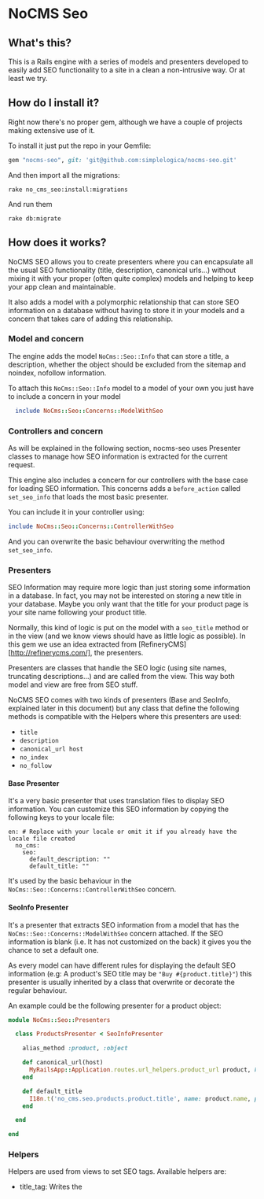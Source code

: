 # NoCMS Seo

## What's this?

This is a Rails engine with a series of models and presenters developed to easily add SEO functionality to a site in a clean a non-intrusive way. Or at least we try.


## How do I install it?

Right now there's no proper gem, although we have a couple of projects making extensive use of it.

To install it just put the repo in your Gemfile:

```ruby
gem "nocms-seo", git: 'git@github.com:simplelogica/nocms-seo.git'
```

And then import all the migrations:

```
rake no_cms_seo:install:migrations
```

And run them

```
rake db:migrate
```

## How does it works?

NoCMS SEO allows you to create presenters where you can encapsulate all the usual SEO functionality (title, description, canonical urls...) without mixing it with your proper (often quite complex) models and helping to keep your app clean and maintainable.

It also adds a model with a polymorphic relationship that can store SEO information on a database without having to store it in your models and a concern that takes care of adding this relationship.

### Model and concern

The engine adds the model `NoCms::Seo::Info` that can store a title, a description, whether the object should be excluded from the sitemap and noindex, nofollow information.

To attach this `NoCms::Seo::Info` model to a model of your own you just have to include a concern in your model

```ruby
  include NoCms::Seo::Concerns::ModelWithSeo
```

### Controllers and concern

As will be explained in the following section, nocms-seo uses Presenter classes to manage how SEO information is extracted for the current request.

This engine also includes a concern for our controllers with the base case for loading SEO information. This concerns adds a `before_action` called `set_seo_info` that loads the most basic presenter.

You can include it in your controller using:

```ruby
include NoCms::Seo::Concerns::ControllerWithSeo
```

And you can overwrite the basic behaviour overwriting the method `set_seo_info`.

### Presenters

SEO Information may require more logic than just storing some information in a database. In fact, you may not be interested on storing a new title in your database. Maybe you only want that the title for your product page is your site name following your product title.

Normally, this kind of logic is put on the model with a `seo_title` method or in the view (and we know views should have as little logic as possible). In this gem we use an idea extracted from [RefineryCMS][http://refinerycms.com/], the presenters.

Presenters are classes that handle the SEO logic (using site names, truncating descriptions...) and are called from the view. This way both model and view are free from SEO stuff.

NoCMS SEO comes with two kinds of presenters (Base and SeoInfo, explained later in this document) but any class that define the following methods is compatible with the Helpers where this presenters are used:

  - `title`
  - `description`
  - `canonical_url host`
  - `no_index`
  - `no_follow`


#### Base Presenter

It's a very basic presenter that uses translation files to display SEO information. You can customize this SEO information by copying the following keys to your locale file:

```
en: # Replace with your locale or omit it if you already have the locale file created
  no_cms:
    seo:
      default_description: ""
      default_title: ""
```

It's used by the basic behaviour in the `NoCms::Seo::Concerns::ControllerWithSeo` concern.

#### SeoInfo Presenter

It's a presenter that extracts SEO information from a model that has the `NoCms::Seo::Concerns::ModelWithSeo` concern attached. If the SEO information is blank (i.e. It has not customized on the back) it gives you the chance to set a default one.

As every model can have different rules for displaying the default SEO information (e.g: A product's SEO title may be `"Buy #{product.title}"`) this presenter is usually inherited by a class that overwrite or decorate the regular behaviour.

An example could be the following presenter for a product object:

```ruby
module NoCms::Seo::Presenters

  class ProductsPresenter < SeoInfoPresenter

    alias_method :product, :object

    def canonical_url(host)
      MyRailsApp::Application.routes.url_helpers.product_url product, host: host
    end

    def default_title
      I18n.t('no_cms.seo.products.product.title', name: product.name, price: product.price) # e.g Buy product.name for just product.price €!!
    end

  end

end
```

### Helpers

Helpers are used from views to set SEO tags. Available helpers are:

  - title_tag: Writes the <title> tag
  - meta_description_tag: Writes the <meta name="description"> tag
  - canonical_url_tag: Writes the <link rel="canonical"> tag
  - robots_tag: Writes the <meta name"robots"> tag.

The first three helpers can receive an string, in which case the corresponding tag will have that text as a value. This is commonly used in combination with a yield, so you can modify the title, description or canonical from any view with a content_for:

```
  <%= raw title_tag yield(:seo_title) %>
  <%= raw meta_description_tag yield(:seo_meta_description) %>
  <%= raw canonical_url_tag yield(:seo_canonical_url) %>
```

The `robots_tag` helper can receive a hash with the keys `no_index` and `no_follow` set.

All this helpers rely on the existence of a SeoPresenter in the `@seo_info` variable if they don't receive a string or hash.

The helper must be included in the `ApplicationController` with the following line:

```ruby
  helper NoCms::Seo::SeoHelper
```

## Where is the admin interface?

Since SEO information is always attached to another object there ¡s no separate admin interface for SEO information objects (although maybe it's an interesting feature).

Instead of a separate admin interface this engine includes a partial that can be used to render it as a basic admin interface attachable to any edit view of any object that has SEO info attached.

```ruby
  <%= f.fields_for :seo_info do |f_seo| %>
    <%= render 'no_cms/admin/seo/infos/form', f: f_seo %>
  <% end -%>
```

You can overwrite the view to customize it.


# Development

```
$ git clone https://github.com/simplelogica/nocms-seo.git
$ bundle install
$ rake

```

Then tests should run (and pass, I hope...).

Now we can run the dummy app console or server:

```
$ rake db:migrate
$ cd spec/dummy
spec/dummy$ rails console
```
